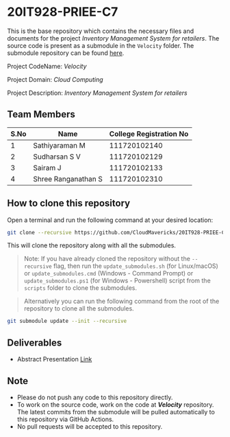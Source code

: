 # 20IT928-PRIEE-C7

This is the base repository which contains the necessary files and documents for the project _Inventory Management System for retailers_. The source code is present as a submodule in the `Velocity` folder. The submodule repository can be found [here](https://github.com/CloudMavericks/Velocity.git).

Project CodeName: _Velocity_

Project Domain: _Cloud Computing_

Project Description: _Inventory Management System for retailers_

## Team Members

| S.No | Name                | College Registration No |
|------|---------------------|-------------------------| 
| 1    | Sathiyaraman M      | 111720102140            |
| 2    | Sudharsan S V       | 111720102129            |
| 3    | Sairam J            | 111720102133            |
| 4    | Shree Ranganathan S | 111720102310            |


## How to clone this repository

Open a terminal and run the following command at your desired location:

```bash
git clone --recursive https://github.com/CloudMavericks/20IT928-PRIEE-C7.git
```

This will clone the repository along with all the submodules.

> Note: If you have already cloned the repository without the `--recursive` flag, then run the `update_submodules.sh` (for Linux/macOS) or `update_submodules.cmd` (Windows - Command Prompt) or `update_submodules.ps1` (for Windows - Powershell) script from the `scripts` folder to clone the submodules. 

> Alternatively you can run the following command from the root of the repository to clone all the submodules.
```bash
git submodule update --init --recursive
```

## Deliverables

- Abstract Presentation [Link](files/PRIEE_Abstract.pdf)

## Note

- Please do not push any code to this repository directly.
- To work on the source code, work on the code at **_Velocity_** repository. The latest commits from the submodule will be pulled automatically to this repository via GitHub Actions.
- No pull requests will be accepted to this repository.